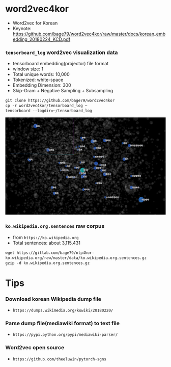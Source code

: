 # word2vec4kor
- Word2vec for Korean
- Keynote: https://github.com/bage79/word2vec4kor/raw/master/docs/korean_embedding_20180224_KCD.pdf


### `tensorboard_log` word2vec visualization data 
- tensorboard embedding(projector) file format
- window size: 1
- Total unique words: 10,000
- Tokenized: white-space
- Embedding Dimension: 300
- Skip-Gram + Negative Sampling + Subsampling
```
git clone https://github.com/bage79/word2vec4kor
cp -r word2vec4kor/tensorboard_log ~
tensorboard --logdir=~/tensorboard_log
```
![demo](https://github.com/bage79/word2vec4kor/raw/master/img/demo.png)

### `ko.wikipedia.org.sentences` raw corpus 
- from `https://ko.wikipedia.org`
- Total sentences: about 3,115,431
```angular2html
wget https://gitlab.com/bage79/nlp4kor-ko.wikipedia.org/raw/master/data/ko.wikipedia.org.sentences.gz
gzip -d ko.wikipedia.org.sentences.gz
```

# Tips    
### Download korean Wikipedia dump file
- `https://dumps.wikimedia.org/kowiki/20180220/`

### Parse dump file(mediawiki format) to text file
- `https://pypi.python.org/pypi/mediawiki-parser/`

### Word2vec open source
- `https://github.com/theeluwin/pytorch-sgns`
